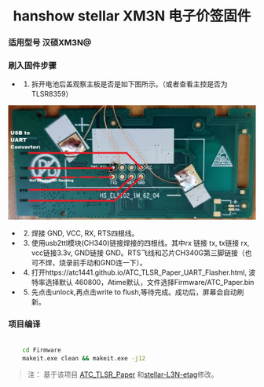 <h1 align="center">hanshow stellar XM3N 电子价签固件</h1>

### 适用型号 汉硕XM3N@ 


### 刷入固件步骤

- 1. 拆开电池后盖观察主板是否是如下图所示。（或者查看主控是否为TLSR8359）

![焊接图示](/USB_UART_Flashing_connection.jpg)

- 2. 焊接 GND, VCC, RX, RTS四根线。
- 3. 使用usb2ttl模块(CH340)链接焊接的四根线。其中rx 链接 tx, tx链接 rx, vcc链接3.3v, GND链接 GND。RTS飞线和芯片CH340G第三脚链接（也可不焊，烧录前手动和GND连一下）。
- 4. 打开https://atc1441.github.io/ATC_TLSR_Paper_UART_Flasher.html, 波特率选择默认 460800，Atime默认，文件选择Firmware/ATC_Paper.bin
- 5. 先点击unlock,再点击write to flush,等待完成。成功后，屏幕会自动刷新。

### 项目编译

```cmd

    cd Firmware
    makeit.exe clean && makeit.exe -j12

```

> 注：
> 基于该项目 [ATC_TLSR_Paper](https://github.com/atc1441/ATC_TLSR_Paper) 和[stellar-L3N-etag](https://github.com/reece15/stellar-L3N-etag)修改。

